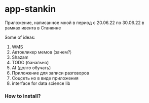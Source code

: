 # app-stankin
Приложение, написанное мной в период с 20.06.22 по 30.06.22 в рамках ивента в Станкине

Some of ideas:
1. WMS
2. Автокликер мемов (зачем?)
3. Shazam 
4. TODO (банально)
5. AI (долго обучать)
6. Приложение для записи разговоров
7. Соцсеть но в виде приложения
8. interface for data science lib

### How to install?
